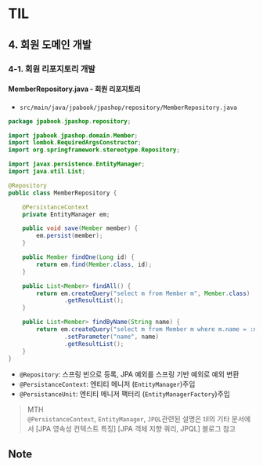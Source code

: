 # TIL

## 4. 회원 도메인 개발

### 4-1. 회원 리포지토리 개발

#### MemberRepository.java - 회원 리포지토리

* `src/main/java/jpabook/jpashop/repository/MemberRepository.java`

```java
package jpabook.jpashop.repository;

import jpabook.jpashop.domain.Member;
import lombok.RequiredArgsConstructor;
import org.springframework.stereotype.Repository;

import javax.persistence.EntityManager;
import java.util.List;

@Repository
public class MemberRepository {

    @PersistanceContext
    private EntityManager em;

    public void save(Member member) {
        em.persist(member);
    }

    public Member findOne(Long id) {
        return em.find(Member.class, id);
    }

    public List<Member> findAll() {
        return em.createQuery("select m from Member m", Member.class)
                .getResultList();
    }

    public List<Member> findByName(String name) {
        return em.createQuery("select m from Member m where m.name = :name", Member.class)
                .setParameter("name", name)
                .getResultList();
    }
}

```

* `@Repository`: 스프링 빈으로 등록, JPA 예외를 스프링 기반 예외로 예외 변환
* `@PersistanceContext`: 엔티티 메니저 (`EntityManager`)주입
* `@PersistanceUnit`: 엔티티 메니저 팩터리 (`EntityManagerFactory`)주입

> MTH       
> `@PersistanceContext`, `EntityManager`, `JPQL`관련된 설명은 til의 기타 문서에서 [JPA 영속성 컨텍스트 특징] [JPA 객체 지향 쿼리, JPQL] 블로그 참고

## Note